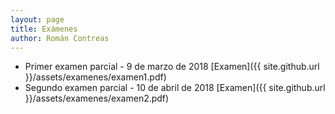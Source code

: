 ```yaml
---
layout: page
title: Exámenes
author: Román Contreas
---
```


* Primer examen parcial  - 9 de marzo de 2018 [Examen]({{ site.github.url }}/assets/examenes/examen1.pdf)
* Segundo examen parcial  - 10 de abril de 2018 [Examen]({{ site.github.url }}/assets/examenes/examen2.pdf)

